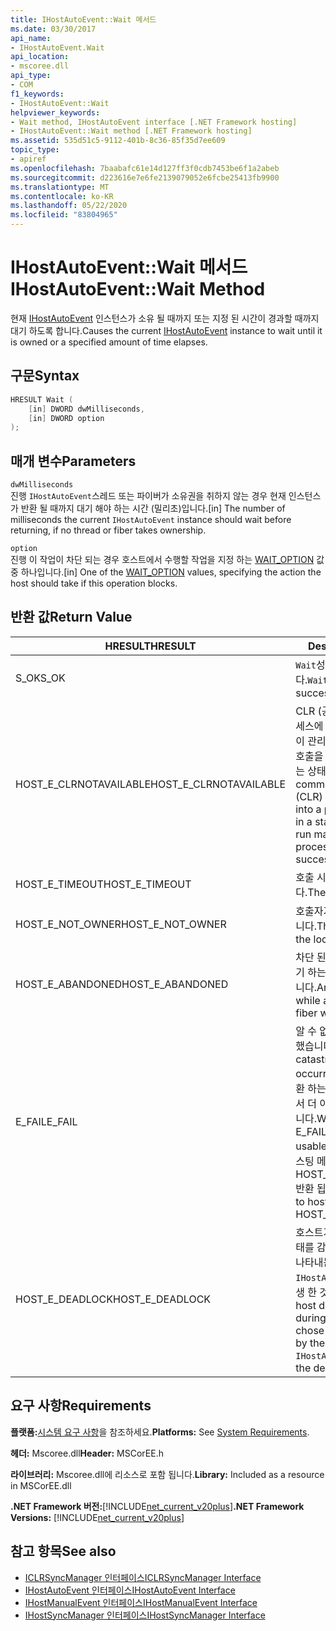 ```yaml
---
title: IHostAutoEvent::Wait 메서드
ms.date: 03/30/2017
api_name:
- IHostAutoEvent.Wait
api_location:
- mscoree.dll
api_type:
- COM
f1_keywords:
- IHostAutoEvent::Wait
helpviewer_keywords:
- Wait method, IHostAutoEvent interface [.NET Framework hosting]
- IHostAutoEvent::Wait method [.NET Framework hosting]
ms.assetid: 535d51c5-9112-401b-8c36-85f35d7ee609
topic_type:
- apiref
ms.openlocfilehash: 7baabafc61e14d127ff3f0cdb7453be6f1a2abeb
ms.sourcegitcommit: d223616e7e6fe2139079052e6fcbe25413fb9900
ms.translationtype: MT
ms.contentlocale: ko-KR
ms.lasthandoff: 05/22/2020
ms.locfileid: "83804965"
---
```

# <a name="ihostautoeventwait-method"></a><span data-ttu-id="4171f-102">IHostAutoEvent::Wait 메서드</span><span class="sxs-lookup"><span data-stu-id="4171f-102">IHostAutoEvent::Wait Method</span></span>
<span data-ttu-id="4171f-103">현재 [IHostAutoEvent](ihostautoevent-interface.md) 인스턴스가 소유 될 때까지 또는 지정 된 시간이 경과할 때까지 대기 하도록 합니다.</span><span class="sxs-lookup"><span data-stu-id="4171f-103">Causes the current [IHostAutoEvent](ihostautoevent-interface.md) instance to wait until it is owned or a specified amount of time elapses.</span></span>  
  
## <a name="syntax"></a><span data-ttu-id="4171f-104">구문</span><span class="sxs-lookup"><span data-stu-id="4171f-104">Syntax</span></span>  
  
```cpp  
HRESULT Wait (  
    [in] DWORD dwMilliseconds,  
    [in] DWORD option  
);  
```  
  
## <a name="parameters"></a><span data-ttu-id="4171f-105">매개 변수</span><span class="sxs-lookup"><span data-stu-id="4171f-105">Parameters</span></span>  
 `dwMilliseconds`  
 <span data-ttu-id="4171f-106">진행 `IHostAutoEvent`스레드 또는 파이버가 소유권을 취하지 않는 경우 현재 인스턴스가 반환 될 때까지 대기 해야 하는 시간 (밀리초)입니다.</span><span class="sxs-lookup"><span data-stu-id="4171f-106">[in] The number of milliseconds the current `IHostAutoEvent` instance should wait before returning, if no thread or fiber takes ownership.</span></span>  
  
 `option`  
 <span data-ttu-id="4171f-107">진행 이 작업이 차단 되는 경우 호스트에서 수행할 작업을 지정 하는 [WAIT_OPTION](wait-option-enumeration.md) 값 중 하나입니다.</span><span class="sxs-lookup"><span data-stu-id="4171f-107">[in] One of the [WAIT_OPTION](wait-option-enumeration.md) values, specifying the action the host should take if this operation blocks.</span></span>  
  
## <a name="return-value"></a><span data-ttu-id="4171f-108">반환 값</span><span class="sxs-lookup"><span data-stu-id="4171f-108">Return Value</span></span>  
  
|<span data-ttu-id="4171f-109">HRESULT</span><span class="sxs-lookup"><span data-stu-id="4171f-109">HRESULT</span></span>|<span data-ttu-id="4171f-110">Description</span><span class="sxs-lookup"><span data-stu-id="4171f-110">Description</span></span>|  
|-------------|-----------------|  
|<span data-ttu-id="4171f-111">S_OK</span><span class="sxs-lookup"><span data-stu-id="4171f-111">S_OK</span></span>|<span data-ttu-id="4171f-112">`Wait`성공적으로 반환 되었습니다.</span><span class="sxs-lookup"><span data-stu-id="4171f-112">`Wait` returned successfully.</span></span>|  
|<span data-ttu-id="4171f-113">HOST_E_CLRNOTAVAILABLE</span><span class="sxs-lookup"><span data-stu-id="4171f-113">HOST_E_CLRNOTAVAILABLE</span></span>|<span data-ttu-id="4171f-114">CLR (공용 언어 런타임)이 프로세스에 로드 되지 않았거나 CLR이 관리 코드를 실행할 수 없거나 호출을 성공적으로 처리할 수 없는 상태에 있습니다.</span><span class="sxs-lookup"><span data-stu-id="4171f-114">The common language runtime (CLR) has not been loaded into a process, or the CLR is in a state in which it cannot run managed code or process the call successfully.</span></span>|  
|<span data-ttu-id="4171f-115">HOST_E_TIMEOUT</span><span class="sxs-lookup"><span data-stu-id="4171f-115">HOST_E_TIMEOUT</span></span>|<span data-ttu-id="4171f-116">호출 시간이 초과 되었습니다.</span><span class="sxs-lookup"><span data-stu-id="4171f-116">The call timed out.</span></span>|  
|<span data-ttu-id="4171f-117">HOST_E_NOT_OWNER</span><span class="sxs-lookup"><span data-stu-id="4171f-117">HOST_E_NOT_OWNER</span></span>|<span data-ttu-id="4171f-118">호출자가 잠금을 소유 하지 않습니다.</span><span class="sxs-lookup"><span data-stu-id="4171f-118">The caller does not own the lock.</span></span>|  
|<span data-ttu-id="4171f-119">HOST_E_ABANDONED</span><span class="sxs-lookup"><span data-stu-id="4171f-119">HOST_E_ABANDONED</span></span>|<span data-ttu-id="4171f-120">차단 된 스레드나 파이버에서 대기 하는 동안 이벤트를 취소 했습니다.</span><span class="sxs-lookup"><span data-stu-id="4171f-120">An event was canceled while a blocked thread or fiber was waiting on it.</span></span>|  
|<span data-ttu-id="4171f-121">E_FAIL</span><span class="sxs-lookup"><span data-stu-id="4171f-121">E_FAIL</span></span>|<span data-ttu-id="4171f-122">알 수 없는 치명적인 오류가 발생 했습니다.</span><span class="sxs-lookup"><span data-stu-id="4171f-122">An unknown catastrophic failure occurred.</span></span> <span data-ttu-id="4171f-123">메서드가 E_FAIL 반환 하는 경우 해당 프로세스 내에서 더 이상 CLR을 사용할 수 없습니다.</span><span class="sxs-lookup"><span data-stu-id="4171f-123">When a method returns E_FAIL, the CLR is no longer usable within the process.</span></span> <span data-ttu-id="4171f-124">호스팅 메서드를 이후에 호출 하면 HOST_E_CLRNOTAVAILABLE 반환 됩니다.</span><span class="sxs-lookup"><span data-stu-id="4171f-124">Subsequent calls to hosting methods return HOST_E_CLRNOTAVAILABLE.</span></span>|  
|<span data-ttu-id="4171f-125">HOST_E_DEADLOCK</span><span class="sxs-lookup"><span data-stu-id="4171f-125">HOST_E_DEADLOCK</span></span>|<span data-ttu-id="4171f-126">호스트가 대기 간격 중에 교착 상태를 감지 하 고 현재 인스턴스가 나타내는 이벤트를 `IHostAutoEvent` 교착 상태가 발생 한 것으로 선택 합니다.</span><span class="sxs-lookup"><span data-stu-id="4171f-126">The host detected a deadlock during the wait interval, and chose the event represented by the current `IHostAutoEvent` instance as the deadlock victim.</span></span>|  
  
## <a name="requirements"></a><span data-ttu-id="4171f-127">요구 사항</span><span class="sxs-lookup"><span data-stu-id="4171f-127">Requirements</span></span>  
 <span data-ttu-id="4171f-128">**플랫폼:**[시스템 요구 사항](../../get-started/system-requirements.md)을 참조하세요.</span><span class="sxs-lookup"><span data-stu-id="4171f-128">**Platforms:** See [System Requirements](../../get-started/system-requirements.md).</span></span>  
  
 <span data-ttu-id="4171f-129">**헤더:** Mscoree.dll</span><span class="sxs-lookup"><span data-stu-id="4171f-129">**Header:** MSCorEE.h</span></span>  
  
 <span data-ttu-id="4171f-130">**라이브러리:** Mscoree.dll에 리소스로 포함 됩니다.</span><span class="sxs-lookup"><span data-stu-id="4171f-130">**Library:** Included as a resource in MSCorEE.dll</span></span>  
  
 <span data-ttu-id="4171f-131">**.NET Framework 버전:**[!INCLUDE[net_current_v20plus](../../../../includes/net-current-v20plus-md.md)]</span><span class="sxs-lookup"><span data-stu-id="4171f-131">**.NET Framework Versions:** [!INCLUDE[net_current_v20plus](../../../../includes/net-current-v20plus-md.md)]</span></span>  
  
## <a name="see-also"></a><span data-ttu-id="4171f-132">참고 항목</span><span class="sxs-lookup"><span data-stu-id="4171f-132">See also</span></span>

- [<span data-ttu-id="4171f-133">ICLRSyncManager 인터페이스</span><span class="sxs-lookup"><span data-stu-id="4171f-133">ICLRSyncManager Interface</span></span>](iclrsyncmanager-interface.md)
- [<span data-ttu-id="4171f-134">IHostAutoEvent 인터페이스</span><span class="sxs-lookup"><span data-stu-id="4171f-134">IHostAutoEvent Interface</span></span>](ihostautoevent-interface.md)
- [<span data-ttu-id="4171f-135">IHostManualEvent 인터페이스</span><span class="sxs-lookup"><span data-stu-id="4171f-135">IHostManualEvent Interface</span></span>](ihostmanualevent-interface.md)
- [<span data-ttu-id="4171f-136">IHostSyncManager 인터페이스</span><span class="sxs-lookup"><span data-stu-id="4171f-136">IHostSyncManager Interface</span></span>](ihostsyncmanager-interface.md)
